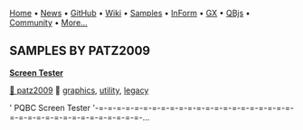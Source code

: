 [Home](https://qb64.com) • [News](../news.md) • [GitHub](https://github.com/QB64Official/qb64) • [Wiki](wiki.md) • [Samples](../samples.md) • [InForm](../inform.md) • [GX](../gx.md) • [QBjs](../qbjs.md) • [Community](../community.md) • [More...](../more.md)

## SAMPLES BY PATZ2009

**[Screen Tester](screen-tester/index.md)**

[🐝 patz2009](patz2009.md) 🔗 [graphics](graphics.md), [utility](utility.md), [legacy](legacy.md)

' PQBC Screen Tester '-=-=-=-=-=-=-=-=-=-=-=-=-=-=-=-=-=-=-=-=-=-=-=-=-=-=-=-=-=-=-=-=-=-=-=-=-=-...
